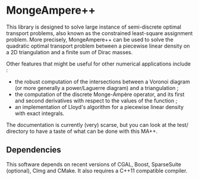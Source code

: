 MongeAmpere++
====================

This library is designed to solve large instance of semi-discrete optimal transport problems, also known as
the constrained least-square assignment problem. More precisely, MongeAmpere++ can be used to solve the quadratic
optimal transport problem between a piecewise linear density on a 2D triangulation and a finite sum of Dirac masses.

Other features that might be useful for other numerical applications include :

* the robust computation of the intersections between a Voronoi diagram (or more generally a power/Laguerre diagram)
  and a triangulation ;
* the computation of the discrete Monge-Ampère operator, and its first and second derivatives with respect to the values
  of the function ; 
* an implementation of Lloyd's algorithm for a piecewise linear density with exact integrals.

The documentation is currently (very) scarse, but you can look at the test/ directory to have a taste of what can be 
done with this MA++.

Dependencies
------------

This software depends on recent versions of CGAL, Boost, SparseSuite (optional), CImg and CMake. It also requires a C++11
compatible compiler.


